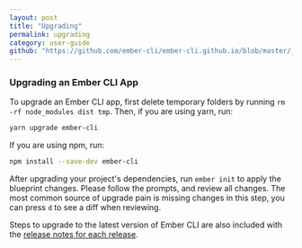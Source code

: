 ```yaml
---
layout: post
title: "Upgrading"
permalink: upgrading
category: user-guide
github: "https://github.com/ember-cli/ember-cli.github.io/blob/master/_posts/2013-04-03-upgrading.md"
---
```


### Upgrading an Ember CLI App

To upgrade an Ember CLI app, first delete temporary folders by running `rm -rf node_modules dist tmp`.
Then, if you are using yarn, run:

```bash
yarn upgrade ember-cli
```

If you are using npm, run:

```bash
npm install --save-dev ember-cli
```

After upgrading your project's dependencies, run `ember init` to apply the blueprint changes.
Please follow the prompts, and review all changes. The most common source of upgrade pain is missing changes in this step, you can press `d` to see a diff when reviewing.

Steps to upgrade to the latest version of Ember CLI are also included with the
[release notes for each release](https://github.com/ember-cli/ember-cli/releases).
